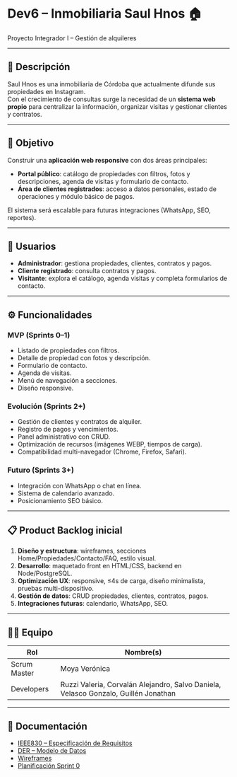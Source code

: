 # Dev6 – Inmobiliaria Saul Hnos 🏠
Proyecto Integrador I – Gestión de alquileres

---

## 📌 Descripción
Saul Hnos es una inmobiliaria de Córdoba que actualmente difunde sus propiedades en Instagram.  
Con el crecimiento de consultas surge la necesidad de un **sistema web propio** para centralizar la información, organizar visitas y gestionar clientes y contratos.

---

## 🎯 Objetivo
Construir una **aplicación web responsive** con dos áreas principales:
- **Portal público**: catálogo de propiedades con filtros, fotos y descripciones, agenda de visitas y formulario de contacto.
- **Área de clientes registrados**: acceso a datos personales, estado de operaciones y módulo básico de pagos.

El sistema será escalable para futuras integraciones (WhatsApp, SEO, reportes).

---

## 👥 Usuarios
- **Administrador**: gestiona propiedades, clientes, contratos y pagos.  
- **Cliente registrado**: consulta contratos y pagos.  
- **Visitante**: explora el catálogo, agenda visitas y completa formularios de contacto.  

---

## ⚙️ Funcionalidades
### MVP (Sprints 0–1)
- Listado de propiedades con filtros.
- Detalle de propiedad con fotos y descripción.
- Formulario de contacto.
- Agenda de visitas.
- Menú de navegación a secciones.
- Diseño responsive.

### Evolución (Sprints 2+)
- Gestión de clientes y contratos de alquiler.
- Registro de pagos y vencimientos.
- Panel administrativo con CRUD.
- Optimización de recursos (imágenes WEBP, tiempos de carga).
- Compatibilidad multi-navegador (Chrome, Firefox, Safari).

### Futuro (Sprints 3+)
- Integración con WhatsApp o chat en línea.
- Sistema de calendario avanzado.
- Posicionamiento SEO básico.

---

## 📋 Product Backlog inicial
1. **Diseño y estructura**: wireframes, secciones Home/Propiedades/Contacto/FAQ, estilo visual.  
2. **Desarrollo**: maquetado front en HTML/CSS, backend en Node/PostgreSQL.  
3. **Optimización UX**: responsive, ≤4s de carga, diseño minimalista, pruebas multi-dispositivo.  
4. **Gestión de datos**: CRUD propiedades, clientes, contratos, pagos.  
5. **Integraciones futuras**: calendario, WhatsApp, SEO.  

---

## 👨‍💻 Equipo
| Rol             | Nombre(s) |
|-----------------|-----------|
| Scrum Master    | Moya Verónica |
| Developers      | Ruzzi Valeria, Corvalán Alejandro, Salvo Daniela, Velasco Gonzalo, Guillén Jonathan |

---

## 📂 Documentación
- [IEEE830 – Especificación de Requisitos](./docs/IEEE830.pdf)  
- [DER – Modelo de Datos](./docs/DER.png)  
- [Wireframes](./docs/wireframes/)  
- [Planificación Sprint 0](./docs/Sprint0.pdf)  
